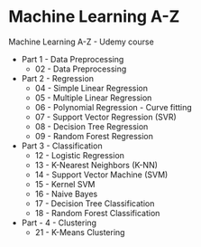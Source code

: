 # Machine Learning A-Z
Machine Learning A-Z - Udemy course

* Part 1 - Data Preprocessing
    * 02 - Data Preprocessing
* Part 2 - Regression
    * 04 - Simple Linear Regression
    * 05 - Multiple Linear Regression
    * 06 - Polynomial Regression - Curve fitting
    * 07 - Support Vector Regression (SVR)
    * 08 - Decision Tree Regression
    * 09 - Random Forest Regression
* Part 3 - Classification
    * 12 - Logistic Regression
    * 13 - K-Nearest Neighbors (K-NN)
    * 14 - Support Vector Machine (SVM)
    * 15 - Kernel SVM
    * 16 - Naive Bayes
    * 17 - Decision Tree Classification
    * 18 - Random Forest Classification
* Part - 4 - Clustering
    * 21 - K-Means Clustering
